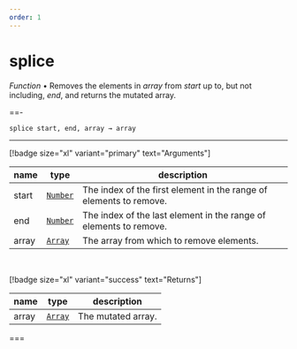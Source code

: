 ```yaml
---
order: 1
---
```

# splice

_Function_ &bull; Removes the elements in _array_ from _start_ up to, but not including, _end_, and returns the mutated array.


==- <pre><code>splice start, end, array &rarr; array</code></pre>
<hr>

[!badge size="xl" variant="primary" text="Arguments"]

| name | type | description |
|------|------|-------------|
|start|[`Number`][Number]|The index of the first element in the range of elements to remove.|
|end|[`Number`][Number]|The index of the last element in the range of elements to remove.|
|array|[`Array`][Array]|The array from which to remove elements.|

<br>

[!badge size="xl" variant="success" text="Returns"]

| name | type | description |
|------|------|-------------|
|array|[`Array`][Array]|The mutated array.|



===




[Number]: https://developer.mozilla.org/en-US/docs/Web/JavaScript/Reference/Global_Objects/Number
[Array]: https://developer.mozilla.org/en-US/docs/Web/JavaScript/Reference/Global_Objects/Array